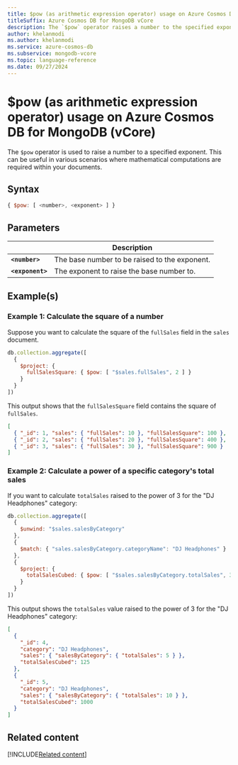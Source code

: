 ```yaml
---
title: $pow (as arithmetic expression operator) usage on Azure Cosmos DB for MongoDB vCore
titleSuffix: Azure Cosmos DB for MongoDB vCore
description: The `$pow` operator raises a number to the specified exponent.
author: khelanmodi
ms.author: khelanmodi
ms.service: azure-cosmos-db
ms.subservice: mongodb-vcore
ms.topic: language-reference
ms.date: 09/27/2024
---
```


# $pow (as arithmetic expression operator) usage on Azure Cosmos DB for MongoDB (vCore)

The `$pow` operator is used to raise a number to a specified exponent. This can be useful in various scenarios where mathematical computations are required within your documents. 

## Syntax

```javascript
{ $pow: [ <number>, <exponent> ] }
```

## Parameters

| | Description |
| --- | --- |
| **`<number>`** | The base number to be raised to the exponent. |
| **`<exponent>`** | The exponent to raise the base number to. |

## Example(s)

### Example 1: Calculate the square of a number

Suppose you want to calculate the square of the `fullSales` field in the `sales` document.

```javascript
db.collection.aggregate([
  {
    $project: {
      fullSalesSquare: { $pow: [ "$sales.fullSales", 2 ] }
    }
  }
])
```

This output shows that the `fullSalesSquare` field contains the square of `fullSales`.
```json
[
  { "_id": 1, "sales": { "fullSales": 10 }, "fullSalesSquare": 100 },
  { "_id": 2, "sales": { "fullSales": 20 }, "fullSalesSquare": 400 },
  { "_id": 3, "sales": { "fullSales": 30 }, "fullSalesSquare": 900 }
]
```

### Example 2: Calculate a power of a specific category's total sales

If you want to calculate `totalSales` raised to the power of 3 for the "DJ Headphones" category:

```javascript
db.collection.aggregate([
  {
    $unwind: "$sales.salesByCategory"
  },
  {
    $match: { "sales.salesByCategory.categoryName": "DJ Headphones" }
  },
  {
    $project: {
      totalSalesCubed: { $pow: [ "$sales.salesByCategory.totalSales", 3 ] }
    }
  }
])
```

This output shows the `totalSales` value raised to the power of 3 for the "DJ Headphones" category:
```json
[
  {
    "_id": 4,
    "category": "DJ Headphones",
    "sales": { "salesByCategory": { "totalSales": 5 } },
    "totalSalesCubed": 125
  },
  {
    "_id": 5,
    "category": "DJ Headphones",
    "sales": { "salesByCategory": { "totalSales": 10 } },
    "totalSalesCubed": 1000
  }
]
```

## Related content
[!INCLUDE[Related content](../includes/related-content.md)]